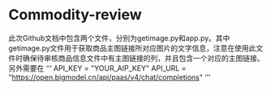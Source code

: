 # Commodity-review
此次Github文档中包含两个文件，分别为getimage.py和app.py。其中getimage.py文件用于获取商品主图链接所对应图片的文字信息，注意在使用此文件时确保待审核商品信息文件中有主图链接的列，并且包含一个对应的主图链接。另外需要在
‘‘‘
API_KEY = "YOUR_AIP_KEY"
API_URL = "https://open.bigmodel.cn/api/paas/v4/chat/completions"
’’’
